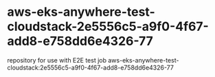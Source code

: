 # aws-eks-anywhere-test-cloudstack-2e5556c5-a9f0-4f67-add8-e758dd6e4326-77
repository for use with E2E test job aws-eks-anywhere-test-cloudstack:2e5556c5-a9f0-4f67-add8-e758dd6e4326-77
